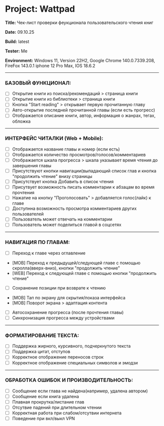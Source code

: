 # Project: Wattpad 

**Title:** Чек-лист проверки феукционала пользовательского чтения книг

**Date:** 09.10.25

**Build:** latest

**Tester:** Me

**Environment:** 
Windows 11, Version 22H2, Google Chrome 140.0.7339.208, FireFox 143.0.1
iphone 12 Pro Max, IOS 18.6.2

--- 

### БАЗОВЫЙ ФУНКЦИОНАЛ: 
- [ ] Открытие книги из поиска/рекомендаций > страница книги
- [ ] Открытие книги из библиотеки > страница книги
- [ ] Кнопка "Start reading" > открывает первую прочитанную главу
- [ ] Авто-открытие последней прочитанной главы (если есть прогресс)
- [ ] Отображается описание книги, автор, информация о жанрах, тегах, обложка

---

### ИНТЕРФЕЙС ЧИТАЛКИ (Web + Mobile): 
- [ ] Отображается название главы и номер (если есть) 
- [ ] Отображается количество просмотров/голосов/комментариев 
- [ ] Отображается шкала прогресса > шкала указывает время чтения до завершения главы
- [ ] Присутствуют кнопки навигации(выпадающий список глав и кнопка "продолжить чтение" внизу страницы 
- [ ] Присутствует кнопка Добавить в список чтения
- [ ] Присутвует возможность писать комментарии к абзацам во время прочтения 
- [ ] Нажатие на кнопку "Проголосовать" > добавляется голос(лайк) к главе 
- [ ] Доступнна возможность просмотра комментариев других пользователей
- [ ] Пользователь может отвечать на комментарии 
- [ ] Пользователь может поделиться главой в соцсетях

---

### НАВИГАЦИЯ ПО ГЛАВАМ: 
- [ ] Переход к главе через оглавление  
- [MOB] Переход к предыдущей/следующей главе с помощью скролла(вверх-вниз), кнопки "продолжить чтение"
- [WEB] Переход к следующей главе с помощью кнопки "продолжить чтение" 
- [ ] Сохранение позиции при возврате к чтению
- [MOB] Тап по экрану для скрытия/показа интерфейса
- [MOB] Поворот экрана > адаптация контента
- [ ] Автосохранение прогресса (после прочтения главы)
- [ ] Синхронизация прогресса между устройствами

---

### ФОРМАТИРОВАНИЕ ТЕКСТА:
- [ ] Поддержка жирного, курсивного, подчеркнутого текста
- [ ] Поддержка цитат, отступов
- [ ] Корректное отображение переносов строк
- [ ] Корректное отображение специальных символов и эмодзи

---

### ОБРАБОТКА ОШИБОК И ПРОИЗВОДИТЕЛЬНОСТЬ:
- [ ] Сообщение если глава не найдена(например, удалена автором) 
- [ ] Сообщение если книга удалена
- [ ] Плавная прокрутка/листание глав
- [ ] Отсутвие падений при длительном чтении 
- [ ] Корректная работа при слабом/отсутвии интернета 
- [ ] Поведение при вкл/выкл VPN 
